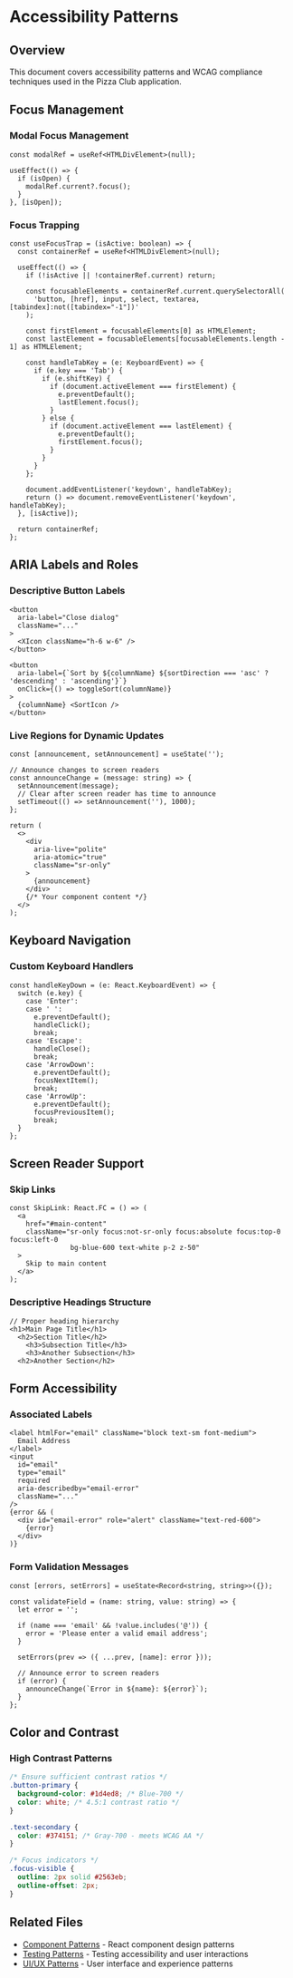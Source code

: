 # Accessibility Patterns

## Overview

This document covers accessibility patterns and WCAG compliance techniques used in the Pizza Club application.

## Focus Management

### Modal Focus Management
```tsx
const modalRef = useRef<HTMLDivElement>(null);

useEffect(() => {
  if (isOpen) {
    modalRef.current?.focus();
  }
}, [isOpen]);
```

### Focus Trapping
```tsx
const useFocusTrap = (isActive: boolean) => {
  const containerRef = useRef<HTMLDivElement>(null);
  
  useEffect(() => {
    if (!isActive || !containerRef.current) return;
    
    const focusableElements = containerRef.current.querySelectorAll(
      'button, [href], input, select, textarea, [tabindex]:not([tabindex="-1"])'
    );
    
    const firstElement = focusableElements[0] as HTMLElement;
    const lastElement = focusableElements[focusableElements.length - 1] as HTMLElement;
    
    const handleTabKey = (e: KeyboardEvent) => {
      if (e.key === 'Tab') {
        if (e.shiftKey) {
          if (document.activeElement === firstElement) {
            e.preventDefault();
            lastElement.focus();
          }
        } else {
          if (document.activeElement === lastElement) {
            e.preventDefault();
            firstElement.focus();
          }
        }
      }
    };
    
    document.addEventListener('keydown', handleTabKey);
    return () => document.removeEventListener('keydown', handleTabKey);
  }, [isActive]);
  
  return containerRef;
};
```

## ARIA Labels and Roles

### Descriptive Button Labels
```tsx
<button
  aria-label="Close dialog"
  className="..."
>
  <XIcon className="h-6 w-6" />
</button>

<button
  aria-label={`Sort by ${columnName} ${sortDirection === 'asc' ? 'descending' : 'ascending'}`}
  onClick={() => toggleSort(columnName)}
>
  {columnName} <SortIcon />
</button>
```

### Live Regions for Dynamic Updates
```tsx
const [announcement, setAnnouncement] = useState('');

// Announce changes to screen readers
const announceChange = (message: string) => {
  setAnnouncement(message);
  // Clear after screen reader has time to announce
  setTimeout(() => setAnnouncement(''), 1000);
};

return (
  <>
    <div 
      aria-live="polite" 
      aria-atomic="true"
      className="sr-only"
    >
      {announcement}
    </div>
    {/* Your component content */}
  </>
);
```

## Keyboard Navigation

### Custom Keyboard Handlers
```tsx
const handleKeyDown = (e: React.KeyboardEvent) => {
  switch (e.key) {
    case 'Enter':
    case ' ':
      e.preventDefault();
      handleClick();
      break;
    case 'Escape':
      handleClose();
      break;
    case 'ArrowDown':
      e.preventDefault();
      focusNextItem();
      break;
    case 'ArrowUp':
      e.preventDefault();
      focusPreviousItem();
      break;
  }
};
```

## Screen Reader Support

### Skip Links
```tsx
const SkipLink: React.FC = () => (
  <a
    href="#main-content"
    className="sr-only focus:not-sr-only focus:absolute focus:top-0 focus:left-0 
               bg-blue-600 text-white p-2 z-50"
  >
    Skip to main content
  </a>
);
```

### Descriptive Headings Structure
```tsx
// Proper heading hierarchy
<h1>Main Page Title</h1>
  <h2>Section Title</h2>
    <h3>Subsection Title</h3>
    <h3>Another Subsection</h3>
  <h2>Another Section</h2>
```

## Form Accessibility

### Associated Labels
```tsx
<label htmlFor="email" className="block text-sm font-medium">
  Email Address
</label>
<input
  id="email"
  type="email"
  required
  aria-describedby="email-error"
  className="..."
/>
{error && (
  <div id="email-error" role="alert" className="text-red-600">
    {error}
  </div>
)}
```

### Form Validation Messages
```tsx
const [errors, setErrors] = useState<Record<string, string>>({});

const validateField = (name: string, value: string) => {
  let error = '';
  
  if (name === 'email' && !value.includes('@')) {
    error = 'Please enter a valid email address';
  }
  
  setErrors(prev => ({ ...prev, [name]: error }));
  
  // Announce error to screen readers
  if (error) {
    announceChange(`Error in ${name}: ${error}`);
  }
};
```

## Color and Contrast

### High Contrast Patterns
```css
/* Ensure sufficient contrast ratios */
.button-primary {
  background-color: #1d4ed8; /* Blue-700 */
  color: white; /* 4.5:1 contrast ratio */
}

.text-secondary {
  color: #374151; /* Gray-700 - meets WCAG AA */
}

/* Focus indicators */
.focus-visible {
  outline: 2px solid #2563eb;
  outline-offset: 2px;
}
```

## Related Files

- [Component Patterns](./component-patterns.md) - React component design patterns  
- [Testing Patterns](./testing-patterns.md) - Testing accessibility and user interactions
- [UI/UX Patterns](./ui-ux-patterns.md) - User interface and experience patterns